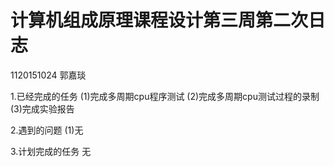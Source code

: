 # 计算机组成原理课程设计第三周第二次日志

1120151024 郭嘉琰

1.已经完成的任务
(1)完成多周期cpu程序测试
(2)完成多周期cpu测试过程的录制
(3)完成实验报告

2.遇到的问题
(1)无

3.计划完成的任务
无
